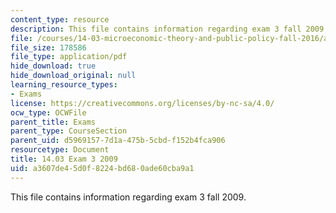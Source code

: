 ```yaml
---
content_type: resource
description: This file contains information regarding exam 3 fall 2009.
file: /courses/14-03-microeconomic-theory-and-public-policy-fall-2016/a3607de45d0f8224bd680ade60cba9a1_MIT14_03F16_exam3_09.pdf
file_size: 178586
file_type: application/pdf
hide_download: true
hide_download_original: null
learning_resource_types:
- Exams
license: https://creativecommons.org/licenses/by-nc-sa/4.0/
ocw_type: OCWFile
parent_title: Exams
parent_type: CourseSection
parent_uid: d5969157-7d1a-475b-5cbd-f152b4fca906
resourcetype: Document
title: 14.03 Exam 3 2009
uid: a3607de4-5d0f-8224-bd68-0ade60cba9a1
---
```

This file contains information regarding exam 3 fall 2009.